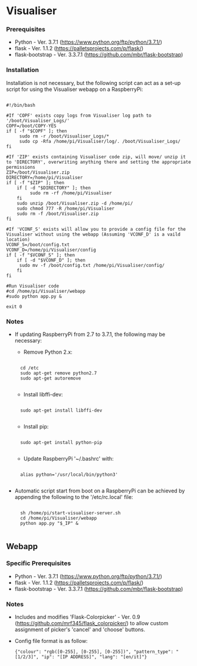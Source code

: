 # Visualiser

### Prerequisites
 * Python - Ver. 3.7.1 (https://www.python.org/ftp/python/3.7.1/) 
 * flask - Ver. 1.1.2 (https://palletsprojects.com/p/flask/)
 * flask-bootstrap - Ver. 3.3.7.1 (https://github.com/mbr/flask-bootstrap)

### Installation

Installation is not necessary, but the following script can act as a set-up script for using the Visualiser webapp on a RaspberryPi:
<pre><code>
#!/bin/bash

#If 'COPF' exists copy logs from Visualiser log path to '/boot/Visualiser_Logs/'
COPF=/boot/COPY-YES
if [ -f "$COPF" ]; then
     sudo rm -r /boot/Visualiser_Logs/*
     sudo cp -Rfa /home/pi/Visualiser/log/. /boot/Visualiser_Logs/
fi

#If 'ZIP' exists containing Visualiser code zip, will move/ unzip it to 'DIRECTORY', overwriting anything there and setting the appropriate permissions
ZIP=/boot/Visualiser.zip
DIRECTORY=/home/pi/Visualiser
if [ -f "$ZIP" ]; then
    if [ -d "$DIRECTORY" ]; then
         sudo rm -rf /home/pi/Visualiser
    fi
    sudo unzip /boot/Visualiser.zip -d /home/pi/
    sudo chmod 777 -R /home/pi/Visualiser
    sudo rm -f /boot/Visualiser.zip
fi

#If 'VCONF_S' exists will allow you to provide a config file for the Visualiser without using the webapp (Assuming 'VCONF_D' is a vaild location)
VCONF_S=/boot/config.txt
VCONF_D=/home/pi/Visualiser/config
if [ -f "$VCONF_S" ]; then
    if [ -d "$VCONF_D" ]; then
	 sudo mv -f /boot/config.txt /home/pi/Visualiser/config/
    fi
fi

#Run Visualiser code
#cd /home/pi/Visualiser/webapp
#sudo python app.py &

exit 0
</code></pre>

### Notes

* If updating RaspberryPi from 2.7 to 3.7.1, the following may be necessary:
	* Remove Python 2.x:
	<pre><code>  
	cd /etc
	sudo apt-get remove python2.7
	sudo apt-get autoremove
	</code></pre>
    
	* Install libffi-dev:
	<pre><code>
	sudo apt-get install libffi-dev
	</code></pre>
    
	* Install pip: 
	<pre><code>
	sudo apt-get install python-pip
	</code></pre>

	* Update RaspberryPi '~/.bashrc' with: 
	<pre><code>
	alias python='/usr/local/bin/python3'
	</code></pre>
    
* Automatic script start from boot on a RaspberryPi can be achieved by appending the following to the '/etc/rc.local' file:
	<pre><code>
	sh /home/pi/start-visualiser-server.sh
	cd /home/pi/Visualiser/webapp
	python app.py "$_IP" &
	</code></pre>


## Webapp

### Specific Prerequisites
 * Python - Ver. 3.7.1 (https://www.python.org/ftp/python/3.7.1/) 
 * flask - Ver. 1.1.2 (https://palletsprojects.com/p/flask/)
 * flask-bootstrap - Ver. 3.3.7.1 (https://github.com/mbr/flask-bootstrap)

### Notes

* Includes and modifies 'Flask-Colorpicker' - Ver. 0.9 (https://github.com/mrf345/flask_colorpicker/) to allow custom assignment of picker's 'cancel' and 'choose' buttons.

* Config file format is as follow:
	<pre><code>{"colour": "rgb([0-255], [0-255], [0-255])", "pattern_type": "[1/2/3]", "ip": "[IP ADDRESS]", "lang": "[en/it]"}</code></pre>
